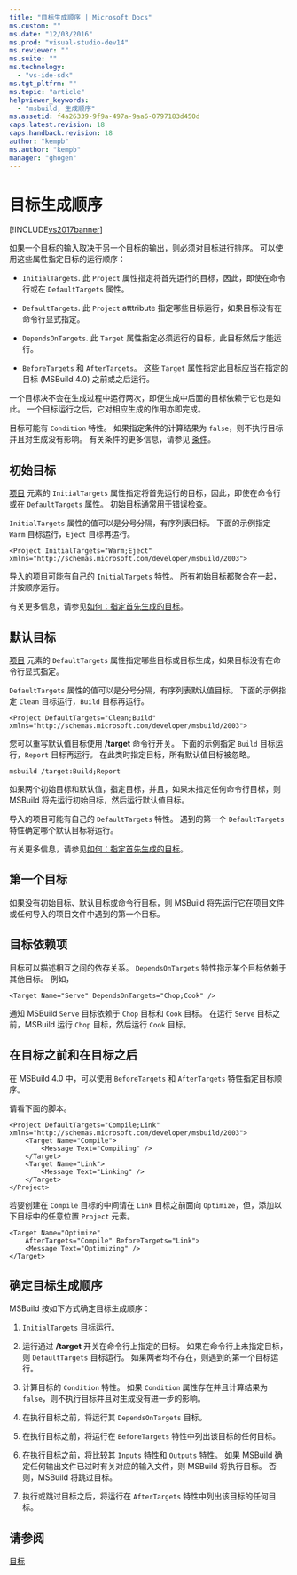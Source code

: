 ```yaml
---
title: "目标生成顺序 | Microsoft Docs"
ms.custom: ""
ms.date: "12/03/2016"
ms.prod: "visual-studio-dev14"
ms.reviewer: ""
ms.suite: ""
ms.technology: 
  - "vs-ide-sdk"
ms.tgt_pltfrm: ""
ms.topic: "article"
helpviewer_keywords: 
  - "msbuild, 生成顺序"
ms.assetid: f4a26339-9f9a-497a-9aa6-0797183d450d
caps.latest.revision: 18
caps.handback.revision: 18
author: "kempb"
ms.author: "kempb"
manager: "ghogen"
---
```

# 目标生成顺序
[!INCLUDE[vs2017banner](../code-quality/includes/vs2017banner.md)]

如果一个目标的输入取决于另一个目标的输出，则必须对目标进行排序。  可以使用这些属性指定目标的运行顺序：  
  
-   `InitialTargets`.  此 `Project` 属性指定将首先运行的目标，因此，即使在命令行或在 `DefaultTargets` 属性。  
  
-   `DefaultTargets`.  此 `Project` atttribute 指定哪些目标运行，如果目标没有在命令行显式指定。  
  
-   `DependsOnTargets`.  此 `Target` 属性指定必须运行的目标，此目标然后才能运行。  
  
-   `BeforeTargets` 和 `AfterTargets`。  这些 `Target` 属性指定此目标应当在指定的目标 \(MSBuild 4.0\) 之前或之后运行。  
  
 一个目标决不会在生成过程中运行两次，即便生成中后面的目标依赖于它也是如此。  一个目标运行之后，它对相应生成的作用亦即完成。  
  
 目标可能有 `Condition` 特性。  如果指定条件的计算结果为 `false`，则不执行目标并且对生成没有影响。  有关条件的更多信息，请参见 [条件](../msbuild/msbuild-conditions.md)。  
  
## 初始目标  
 [项目](../msbuild/project-element-msbuild.md) 元素的 `InitialTargets` 属性指定将首先运行的目标，因此，即使在命令行或在 `DefaultTargets` 属性。  初始目标通常用于错误检查。  
  
 `InitialTargets` 属性的值可以是分号分隔，有序列表目标。  下面的示例指定 `Warm` 目标运行，`Eject` 目标再运行。  
  
```  
<Project InitialTargets="Warm;Eject" xmlns="http://schemas.microsoft.com/developer/msbuild/2003">  
```  
  
 导入的项目可能有自己的 `InitialTargets` 特性。  所有初始目标都聚合在一起，并按顺序运行。  
  
 有关更多信息，请参见[如何：指定首先生成的目标](../msbuild/how-to-specify-which-target-to-build-first.md)。  
  
## 默认目标  
 [项目](../msbuild/project-element-msbuild.md) 元素的 `DefaultTargets` 属性指定哪些目标或目标生成，如果目标没有在命令行显式指定。  
  
 `DefaultTargets` 属性的值可以是分号分隔，有序列表默认值目标。  下面的示例指定 `Clean` 目标运行，`Build` 目标再运行。  
  
```  
<Project DefaultTargets="Clean;Build" xmlns="http://schemas.microsoft.com/developer/msbuild/2003">  
```  
  
 您可以重写默认值目标使用 **\/target** 命令行开关。  下面的示例指定 `Build` 目标运行，`Report` 目标再运行。  在此类时指定目标，所有默认值目标被忽略。  
  
 `msbuild /target:Build;Report`  
  
 如果两个初始目标和默认值，指定目标，并且，如果未指定任何命令行目标，则 MSBuild 将先运行初始目标，然后运行默认值目标。  
  
 导入的项目可能有自己的 `DefaultTargets` 特性。  遇到的第一个 `DefaultTargets` 特性确定哪个默认目标将运行。  
  
 有关更多信息，请参见[如何：指定首先生成的目标](../msbuild/how-to-specify-which-target-to-build-first.md)。  
  
## 第一个目标  
 如果没有初始目标、默认目标或命令行目标，则 MSBuild 将先运行它在项目文件或任何导入的项目文件中遇到的第一个目标。  
  
## 目标依赖项  
 目标可以描述相互之间的依存关系。  `DependsOnTargets` 特性指示某个目标依赖于其他目标。  例如，  
  
```  
<Target Name="Serve" DependsOnTargets="Chop;Cook" />  
```  
  
 通知 MSBuild `Serve` 目标依赖于 `Chop` 目标和 `Cook` 目标。  在运行 `Serve` 目标之前，MSBuild 运行 `Chop` 目标，然后运行 `Cook` 目标。  
  
## 在目标之前和在目标之后  
 在 MSBuild 4.0 中，可以使用 `BeforeTargets` 和 `AfterTargets` 特性指定目标顺序。  
  
 请看下面的脚本。  
  
```  
<Project DefaultTargets="Compile;Link" xmlns="http://schemas.microsoft.com/developer/msbuild/2003">  
    <Target Name="Compile">  
        <Message Text="Compiling" />  
    </Target>  
    <Target Name="Link">  
        <Message Text="Linking" />  
    </Target>  
</Project>  
```  
  
 若要创建在 `Compile` 目标的中间请在 `Link` 目标之前面向 `Optimize`，但，添加以下目标中的任意位置 `Project` 元素。  
  
```  
<Target Name="Optimize"   
    AfterTargets="Compile" BeforeTargets="Link">  
    <Message Text="Optimizing" />  
</Target>  
```  
  
## 确定目标生成顺序  
 MSBuild 按如下方式确定目标生成顺序：  
  
1.  `InitialTargets` 目标运行。  
  
2.  运行通过 **\/target** 开关在命令行上指定的目标。  如果在命令行上未指定目标，则 `DefaultTargets` 目标运行。  如果两者均不存在，则遇到的第一个目标运行。  
  
3.  计算目标的 `Condition` 特性。  如果 `Condition` 属性存在并且计算结果为 `false`，则不执行目标并且对生成没有进一步的影响。  
  
4.  在执行目标之前，将运行其 `DependsOnTargets` 目标。  
  
5.  在执行目标之前，将运行在 `BeforeTargets` 特性中列出该目标的任何目标。  
  
6.  在执行目标之前，将比较其 `Inputs` 特性和 `Outputs` 特性。  如果 MSBuild 确定任何输出文件已过时有关对应的输入文件，则 MSBuild 将执行目标。  否则，MSBuild 将跳过目标。  
  
7.  执行或跳过目标之后，将运行在 `AfterTargets` 特性中列出该目标的任何目标。  
  
## 请参阅  
 [目标](../msbuild/msbuild-targets.md)
